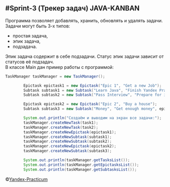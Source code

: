 #**Sprint-3 (Трекер задач)**
JAVA-KANBAN
-
 Программа позволяет добавлять, хранить, обновлять и удалять задачи.
 Задачи могут быть 3-х типов: 
* простая задача, 
* эпик задача,
* подзадача.
 
Эпик задача содержит в себе подзадачи. Статус эпик задачи зависит от статусов её подзадач.   
В классе Main дан пример работы с программой:
```java
TaskManager taskManager = new TaskManager();

		Epictask epictask1 = new Epictask("Epic 1", "Get a new Job");
		Subtask subtask1 = new Subtask("Learn Java", "Finish Yandex Practicum", epictask1);
		Subtask subtask2 = new Subtask("Pass Interview", "Prepare for interviews", epictask1);

		Epictask epictask2 = new Epictask("Epic 2", "Buy a house");
		Subtask subtask3 = new Subtask("Money", "Get enough money", epictask2);

        System.out.println("Создаём и выводим на экран все задачи:");
        taskManager.createNewTask(task1);
        taskManager.createNewTask(task2);
        taskManager.createNewEpictask(epictask1);
        taskManager.createNewSubtask(subtask1);
        taskManager.createNewSubtask(subtask2);
        taskManager.createNewEpictask(epictask2);
        taskManager.createNewSubtask(subtask3);

        System.out.println(taskManager.getTasksList());
        System.out.println(taskManager.getEpictasksList());
        System.out.println(taskManager.getSubtasksList());
```

©[Yandex-Practicum](https://practicum.yandex.ru/ "Онлайн курс по Java")